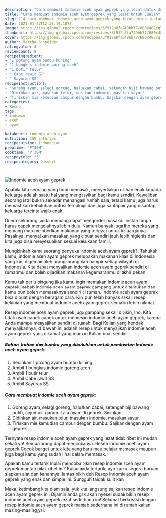 ```yaml
---
description: "Cara membuat Indomie aceh ayam geprek yang lezat Untuk Jualan"
title: "Cara membuat Indomie aceh ayam geprek yang lezat Untuk Jualan"
slug: 714-cara-membuat-indomie-aceh-ayam-geprek-yang-lezat-untuk-jualan
date: 2021-01-27T12:31:19.107Z
image: https://img-global.cpcdn.com/recipes/5f912a8fa749bb77/680x482cq70/indomie-aceh-ayam-geprek-foto-resep-utama.jpg
thumbnail: https://img-global.cpcdn.com/recipes/5f912a8fa749bb77/680x482cq70/indomie-aceh-ayam-geprek-foto-resep-utama.jpg
cover: https://img-global.cpcdn.com/recipes/5f912a8fa749bb77/680x482cq70/indomie-aceh-ayam-geprek-foto-resep-utama.jpg
author: Martha Schneider
ratingvalue: 4
reviewcount: 8
recipeingredient:
- "1 potong ayam bumbu kuning"
- "1 bungkus indomie goreng aceh"
- "1 butir telur"
- " Cabe rawit SS"
- " Sayuran SS"
recipeinstructions:
- "Goreng ayam, selagi goreng, haluskan cabai, setengah biji bawang putih, sejumput garam. Lalu ayam di geprek. Sisihkan"
- "Didihkan air, masukan telur, masukan indomie, masukan sayur"
- "Tiriskan mie kemudian campur dengan bumbu. Sajikan dengan ayam geprek"
categories:
- Resep
tags:
- indomie
- aceh
- ayam

katakunci: indomie aceh ayam 
nutrition: 259 calories
recipecuisine: Indonesian
preptime: "PT30M"
cooktime: "PT30M"
recipeyield: "3"
recipecategory: Dessert

---
```



![Indomie aceh ayam geprek](https://img-global.cpcdn.com/recipes/5f912a8fa749bb77/680x482cq70/indomie-aceh-ayam-geprek-foto-resep-utama.jpg)

Apabila kita seorang yang hobi memasak, menyediakan olahan enak kepada keluarga adalah suatu hal yang mengasyikan bagi kamu sendiri. Kewajiban seorang istri bukan sekadar menangani rumah saja, tetapi kamu juga harus memastikan kebutuhan nutrisi tercukupi dan juga santapan yang disantap keluarga tercinta wajib enak.

Di era  sekarang, anda memang dapat mengorder masakan instan tanpa harus capek mengolahnya lebih dulu. Namun banyak juga lho mereka yang memang mau memberikan makanan yang terlezat untuk keluarganya. Pasalnya, menyajikan masakan yang dibuat sendiri jauh lebih higienis dan kita juga bisa menyesuaikan sesuai kesukaan famili. 



Mungkinkah kamu seorang penyuka indomie aceh ayam geprek?. Tahukah kamu, indomie aceh ayam geprek merupakan makanan khas di Indonesia yang kini digemari oleh orang-orang dari hampir setiap wilayah di Indonesia. Kita dapat menyajikan indomie aceh ayam geprek sendiri di rumahmu dan boleh dijadikan makanan kegemaranmu di akhir pekan.

Kamu tak perlu bingung jika kamu ingin memakan indomie aceh ayam geprek, sebab indomie aceh ayam geprek gampang untuk ditemukan dan kamu pun boleh memasaknya sendiri di rumah. indomie aceh ayam geprek bisa dibuat dengan beragam cara. Kini pun telah banyak sekali resep kekinian yang membuat indomie aceh ayam geprek semakin lebih nikmat.

Resep indomie aceh ayam geprek juga gampang sekali dibikin, lho. Kita tidak usah capek-capek untuk memesan indomie aceh ayam geprek, karena Anda mampu menyajikan sendiri di rumah. Bagi Kalian yang hendak menyajikannya, di bawah ini adalah resep untuk menyajikan indomie aceh ayam geprek yang nikamat yang mampu Kalian buat sendiri.

<!--inarticleads1-->

##### Bahan-bahan dan bumbu yang dibutuhkan untuk pembuatan Indomie aceh ayam geprek:

1. Sediakan 1 potong ayam bumbu kuning
1. Ambil 1 bungkus indomie goreng aceh
1. Ambil 1 butir telur
1. Ambil  Cabe rawit SS
1. Ambil  Sayuran SS




<!--inarticleads2-->

##### Cara membuat Indomie aceh ayam geprek:

1. Goreng ayam, selagi goreng, haluskan cabai, setengah biji bawang putih, sejumput garam. Lalu ayam di geprek. Sisihkan
1. Didihkan air, masukan telur, masukan indomie, masukan sayur
1. Tiriskan mie kemudian campur dengan bumbu. Sajikan dengan ayam geprek




Ternyata resep indomie aceh ayam geprek yang lezat tidak ribet ini mudah sekali ya! Semua orang dapat mencobanya. Resep indomie aceh ayam geprek Cocok banget untuk kita yang baru mau belajar memasak maupun juga bagi kamu yang sudah lihai dalam memasak.

Apakah kamu tertarik mulai mencoba bikin resep indomie aceh ayam geprek mantab tidak ribet ini? Kalau anda tertarik, ayo kamu segera buruan siapkan alat dan bahannya, lantas bikin deh Resep indomie aceh ayam geprek yang enak dan simple ini. Sungguh taidak sulit kan. 

Maka, ketimbang kita diam saja, yuk kita langsung sajikan resep indomie aceh ayam geprek ini. Dijamin anda gak akan nyesel sudah bikin resep indomie aceh ayam geprek lezat sederhana ini! Selamat berkreasi dengan resep indomie aceh ayam geprek mantab sederhana ini di rumah kalian masing-masing,ya!.

